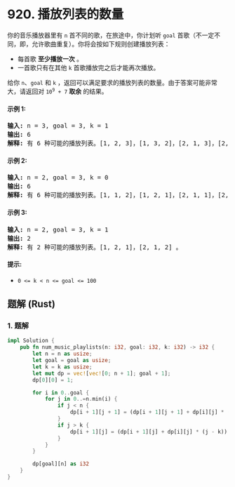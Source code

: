 # 920. 播放列表的数量
你的音乐播放器里有 `n` 首不同的歌，在旅途中，你计划听 `goal` 首歌（不一定不同，即，允许歌曲重复）。你将会按如下规则创建播放列表：

* 每首歌 **至少播放一次** 。
* 一首歌只有在其他 `k` 首歌播放完之后才能再次播放。

给你 `n`、`goal` 和 `k` ，返回可以满足要求的播放列表的数量。由于答案可能非常大，请返回对 <code>10<sup>9</sup> + 7</code> **取余** 的结果。

#### 示例 1:
<pre>
<strong>输入:</strong> n = 3, goal = 3, k = 1
<strong>输出:</strong> 6
<strong>解释:</strong> 有 6 种可能的播放列表。[1, 2, 3]，[1, 3, 2]，[2, 1, 3]，[2, 3, 1]，[3, 1, 2]，[3, 2, 1] 。
</pre>

#### 示例 2:
<pre>
<strong>输入:</strong> n = 2, goal = 3, k = 0
<strong>输出:</strong> 6
<strong>解释:</strong> 有 6 种可能的播放列表。[1, 1, 2]，[1, 2, 1]，[2, 1, 1]，[2, 2, 1]，[2, 1, 2]，[1, 2, 2] 。
</pre>

#### 示例 3:
<pre>
<strong>输入:</strong> n = 2, goal = 3, k = 1
<strong>输出:</strong> 2
<strong>解释:</strong> 有 2 种可能的播放列表。[1, 2, 1]，[2, 1, 2] 。
</pre>

#### 提示:
* `0 <= k < n <= goal <= 100`

## 题解 (Rust)

### 1. 题解
```Rust
impl Solution {
    pub fn num_music_playlists(n: i32, goal: i32, k: i32) -> i32 {
        let n = n as usize;
        let goal = goal as usize;
        let k = k as usize;
        let mut dp = vec![vec![0; n + 1]; goal + 1];
        dp[0][0] = 1;

        for i in 0..goal {
            for j in 0..=n.min(i) {
                if j < n {
                    dp[i + 1][j + 1] = (dp[i + 1][j + 1] + dp[i][j] * (n - j)) % 1_000_000_007;
                }
                if j > k {
                    dp[i + 1][j] = (dp[i + 1][j] + dp[i][j] * (j - k)) % 1_000_000_007;
                }
            }
        }

        dp[goal][n] as i32
    }
}
```
